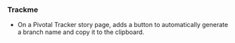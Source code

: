 ### Trackme

- On a Pivotal Tracker story page, adds a button to automatically generate a branch name and copy it to the clipboard.
